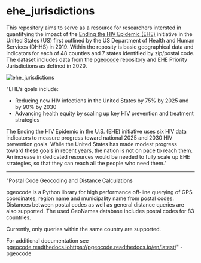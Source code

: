 # ehe_jurisdictions

This repository aims to serve as a resource for researchers intersted in quantifying the impact of the [Ending the HIV Epidemic (EHE)](https://www.cdc.gov/endhiv/about-ehe/index.html) initiative in the United States (US) first outlined by the US Department of Health and Human Services (DHHS) in 2019. Within the reposity is basic geographical data and indicators for each of 48 counties and 7 states identified by zip/postal code. The dataset includes data from the [pgeocode](https://github.com/symerio/pgeocode) repository and EHE Priority Jurisdictions as defined in 2020.

![ehe_jurisdictions](https://github.com/brittdev31/ehe_jurisdictions/assets/15785459/d1424554-9cbc-4991-b3a9-ca07745f9c4d)

"EHE’s goals include:

- Reducing new HIV infections in the United States by 75% by 2025 and by 90% by 2030
- Advancing health equity by scaling up key HIV prevention and treatment strategies

The Ending the HIV Epidemic in the U.S. (EHE) initiative uses six HIV data indicators to measure progress toward national 2025 and 2030 HIV prevention goals. While the United States has made modest progress toward these goals in recent years, the nation is not on pace to reach them. An increase in dedicated resources would be needed to fully scale up EHE strategies, so that they can reach all the people who need them."

--------------------------

"Postal Code Geocoding and Distance Calculations

pgeocode is a Python library for high performance off-line querying of GPS coordinates, region name and municipality name from postal codes. Distances between postal codes as well as general distance queries are also supported. The used GeoNames database includes postal codes for 83 countries.

Currently, only queries within the same country are supported.

For additional documentation see [pgeocode.readthedocs.io](https://pgeocode.readthedocs.io/en/latest/)https://pgeocode.readthedocs.io/en/latest/" - pgeocode
